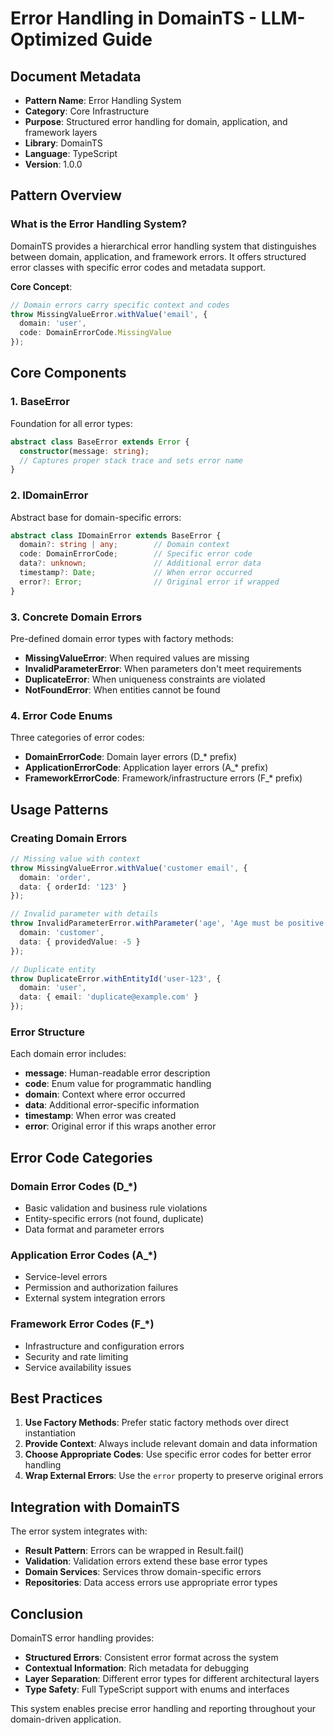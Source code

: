 # Error Handling in DomainTS - LLM-Optimized Guide

## Document Metadata

- **Pattern Name**: Error Handling System
- **Category**: Core Infrastructure
- **Purpose**: Structured error handling for domain, application, and framework layers
- **Library**: DomainTS
- **Language**: TypeScript
- **Version**: 1.0.0

## Pattern Overview

### What is the Error Handling System?

DomainTS provides a hierarchical error handling system that distinguishes between domain, application, and framework errors. It offers structured error classes with specific error codes and metadata support.

**Core Concept**:
```typescript
// Domain errors carry specific context and codes
throw MissingValueError.withValue('email', { 
  domain: 'user',
  code: DomainErrorCode.MissingValue 
});
```

## Core Components

### 1. BaseError

Foundation for all error types:

```typescript
abstract class BaseError extends Error {
  constructor(message: string);
  // Captures proper stack trace and sets error name
}
```

### 2. IDomainError

Abstract base for domain-specific errors:

```typescript
abstract class IDomainError extends BaseError {
  domain?: string | any;        // Domain context
  code: DomainErrorCode;        // Specific error code
  data?: unknown;               // Additional error data
  timestamp?: Date;             // When error occurred
  error?: Error;                // Original error if wrapped
}
```

### 3. Concrete Domain Errors

Pre-defined domain error types with factory methods:

- **MissingValueError**: When required values are missing
- **InvalidParameterError**: When parameters don't meet requirements
- **DuplicateError**: When uniqueness constraints are violated
- **NotFoundError**: When entities cannot be found

### 4. Error Code Enums

Three categories of error codes:

- **DomainErrorCode**: Domain layer errors (D_* prefix)
- **ApplicationErrorCode**: Application layer errors (A_* prefix)
- **FrameworkErrorCode**: Framework/infrastructure errors (F_* prefix)

## Usage Patterns

### Creating Domain Errors

```typescript
// Missing value with context
throw MissingValueError.withValue('customer email', {
  domain: 'order',
  data: { orderId: '123' }
});

// Invalid parameter with details
throw InvalidParameterError.withParameter('age', 'Age must be positive', {
  domain: 'customer',
  data: { providedValue: -5 }
});

// Duplicate entity
throw DuplicateError.withEntityId('user-123', {
  domain: 'user',
  data: { email: 'duplicate@example.com' }
});
```

### Error Structure

Each domain error includes:
- **message**: Human-readable error description
- **code**: Enum value for programmatic handling
- **domain**: Context where error occurred
- **data**: Additional error-specific information
- **timestamp**: When error was created
- **error**: Original error if this wraps another error

## Error Code Categories

### Domain Error Codes (D_*)
- Basic validation and business rule violations
- Entity-specific errors (not found, duplicate)
- Data format and parameter errors

### Application Error Codes (A_*)
- Service-level errors
- Permission and authorization failures
- External system integration errors

### Framework Error Codes (F_*)
- Infrastructure and configuration errors
- Security and rate limiting
- Service availability issues

## Best Practices

1. **Use Factory Methods**: Prefer static factory methods over direct instantiation
2. **Provide Context**: Always include relevant domain and data information
3. **Choose Appropriate Codes**: Use specific error codes for better error handling
4. **Wrap External Errors**: Use the `error` property to preserve original errors

## Integration with DomainTS

The error system integrates with:
- **Result Pattern**: Errors can be wrapped in Result.fail()
- **Validation**: Validation errors extend these base error types
- **Domain Services**: Services throw domain-specific errors
- **Repositories**: Data access errors use appropriate error types

## Conclusion

DomainTS error handling provides:
- **Structured Errors**: Consistent error format across the system
- **Contextual Information**: Rich metadata for debugging
- **Layer Separation**: Different error types for different architectural layers
- **Type Safety**: Full TypeScript support with enums and interfaces

This system enables precise error handling and reporting throughout your domain-driven application.
